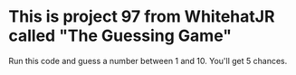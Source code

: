 # This is project 97 from WhitehatJR called "The Guessing Game"
Run this code and guess a number between 1 and 10. You'll get 5 chances.
